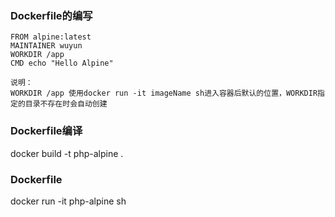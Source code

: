 ### Dockerfile的编写

```
FROM alpine:latest
MAINTAINER wuyun
WORKDIR /app
CMD echo "Hello Alpine"

说明：
WORKDIR /app 使用docker run -it imageName sh进入容器后默认的位置，WORKDIR指定的目录不存在时会自动创建
```


### Dockerfile编译
docker build -t php-alpine .

### Dockerfile
docker run  -it php-alpine sh
